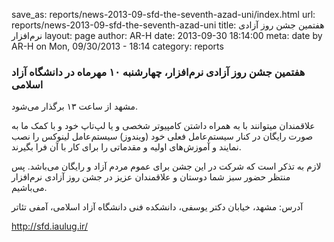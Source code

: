 save_as: reports/news-2013-09-sfd-the-seventh-azad-uni/index.html
url: reports/news-2013-09-sfd-the-seventh-azad-uni
title: هفتمین جشن روز آزادی نرم‌افزار
layout: page
author: AR-H
date: 2013-09-30 18:14:00
meta: date by AR-H on Mon, 09/30/2013 - 18:14
category: reports

###  هفتمین جشن روز آزادی نرم‌افزار، چهارشنبه ۱۰ مهرماه در دانشگاه آزاد اسلامی
مشهد از ساعت ۱۳ برگذار می‌شود.

علاقمندان میتوانند با به همراه داشتن کامپیوتر شخصی و یا لپ‌تاپ خود و با کمک ما
به صورت رایگان در کنار سیستم‌عامل فعلی خود (ویندوز) سیستم‌عامل لینوکس را نصب
نمایند و آموزش‌های اولیه و مقدماتی را برای کار با آن فرا بگیرند.



لازم به تذکر است که شرکت در این جشن برای عموم مردم آزاد و رایگان می‌باشد. پس
منتظر حضور سبز شما دوستان و علاقمندان عزیز در جشن روز آزادی نرم‌افزار
می‌باشیم.

آدرس: مشهد، خیابان دکتر یوسفی، دانشکده فنی دانشگاه آزاد اسلامی، آمفی تئاتر

<http://sfd.iaulug.ir/>


